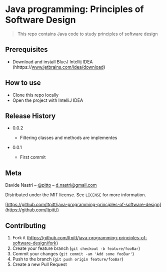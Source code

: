 # Java programming: Principles of Software Design
> This repo contains Java code to study principles of software design

## Prerequisites

- Download and install BlueJ Intellij IDEA (hhttps://www.jetbrains.com/idea/download)

## How to use

- Clone this repo locally
- Open the project with IntelliJ IDEA

## Release History

* 0.0.2
    * Filtering classes and methods are implementes

* 0.0.1
    * First commit

## Meta

Davide Nastri – [@pitto](https://twitter.com/pitto) – d.nastri@gmail.com

Distributed under the MIT license. See ``LICENSE`` for more information.

[https://github.com/ltpitt/java-programming-principles-of-software-design](https://github.com/ltpitt/)

## Contributing

1. Fork it (<https://github.com/ltpitt/java-programming-principles-of-software-design/fork>)
2. Create your feature branch (`git checkout -b feature/fooBar`)
3. Commit your changes (`git commit -am 'Add some fooBar'`)
4. Push to the branch (`git push origin feature/fooBar`)
5. Create a new Pull Request
